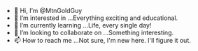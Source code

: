 - 👋 Hi, I’m @MtnGoldGuy
- 👀 I’m interested in ...Everything exciting and educational.
- 🌱 I’m currently learning ...Life, every single day!
- 💞️ I’m looking to collaborate on ...Something interesting.
- 📫 How to reach me ...Not sure, I'm new here. I'll figure it out.

<!---
MtnGoldGuy/MtnGoldGuy is a ✨ special ✨ repository because its `README.md` (this file) appears on your GitHub profile.
You can click the Preview link to take a look at your changes.
--->
